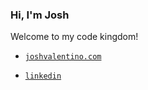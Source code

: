 ### Hi, I'm Josh

Welcome to my code kingdom!

- [`joshvalentino.com`](https://joshvalentino.com.com/)

- [`linkedin`](https://www.linkedin.com/in/valentino-josh/)

<!--
**valentinojosh/valentinojosh** is a ✨ _special_ ✨ repository because its `README.md` (this file) appears on your GitHub profile.

Here are some ideas to get you started:

- 🔭 I’m currently working on ...
- 🌱 I’m currently learning ...
- 👯 I’m looking to collaborate on ...
- 🤔 I’m looking for help with ...
- 💬 Ask me about ...
- 📫 How to reach me: ...
- 😄 Pronouns: ...
- ⚡ Fun fact: ...
-->
